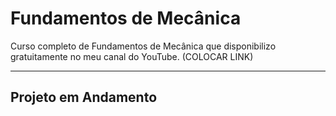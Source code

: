 <h1>Fundamentos de Mecânica</h1>
<p>Curso completo de Fundamentos de Mecânica que disponibilizo gratuitamente no meu canal do YouTube. (COLOCAR LINK)</p>
<hr>
<h2>Projeto em Andamento</h2>